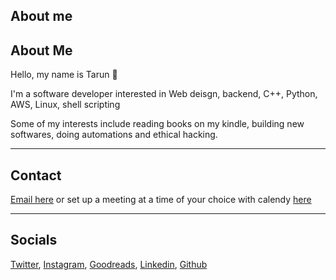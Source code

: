 ## About me


## About Me
Hello, my name is Tarun 👋

I'm a software developer interested in Web deisgn, backend, C++, Python, AWS, Linux, shell scripting

Some of my interests include reading books on my kindle, building new softwares, doing automations and ethical hacking.

- - -

## Contact
[Email here](mailto:tarunreddy17519@gmail.com) or set up a meeting at a time of your choice with calendy [here]()

- - -

## Socials
[Twitter](https://twitter.com/treddy668), [Instagram](https://instagram.com/tarun.reddyyy?utm_medium=copy_link), [Goodreads](https://www.goodreads.com/user/show/139552340), [Linkedin](https://www.linkedin.com/in/tarun519), [Github](https://github.com/tarunkumar519) 
